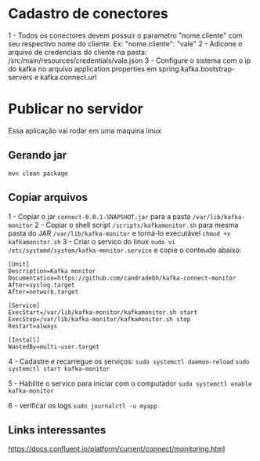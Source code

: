 # Cadastro de conectores

1 - Todos os conectores devem possuir o parametro "nome.cliente" com seu respectivo nome do cliente. Ex: "nome.cliente": "vale"
2 - Adicone o arquivo de credenciais do cliente na pasta: /src/main/resources/credentials/vale.json
3 - Configure o sistema com o ip do kafka no arquivo application.properties em spring.kafka.bootstrap-servers e kafka.connect.url


# Publicar no servidor
Essa aplicação vai rodar em uma maquina linux

## Gerando jar 
`mvn clean package`

## Copiar arquivos
1 - Copiar o jar `connect-0.0.1-SNAPSHOT.jar` para a pasta `/var/lib/kafka-monitor`
2 - Copiar o shell script `/scripts/kafkamonitor.sh` para mesma pasta do JAR `/var/lib/kafka-monitor` e torná-lo executável `chmod +x kafkamonitor.sh`
3 - Criar o servico do linux `sudo vi /etc/systemd/system/kafka-monitor.service` e copie o conteudo abaixo:

```
[Unit]
Description=Kafka monitor
Documentation=https://github.com/candradebh/kafka-connect-monitor
After=syslog.target
After=network.target

[Service]
ExecStart=/var/lib/kafka-monitor/kafkamonitor.sh start
ExecStop=/var/lib/kafka-monitor/kafkamonitor.sh stop
Restart=always

[Install]
WantedBy=multi-user.target
```

4 - Cadastre e recarregue os serviços:
`sudo systemctl daemon-reload`
`sudo systemctl start kafka-monitor`

5 - Habilite o servico para iniciar com o computador `sudo systemctl enable kafka-monitor`

6 - verificar os logs `sudo journalctl -u myapp` 





## Links interessantes
https://docs.confluent.io/platform/current/connect/monitoring.html
